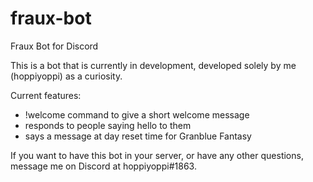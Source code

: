 # fraux-bot
Fraux Bot for Discord

This is a bot that is currently in development, developed solely by me (hoppiyoppi) as a curiosity.

Current features:
  - !welcome command to give a short welcome message
  - responds to people saying hello to them
  - says a message at day reset time for Granblue Fantasy 
 
 
If you want to have this bot in your server, or have any other questions, message me on Discord at hoppiyoppi#1863.
